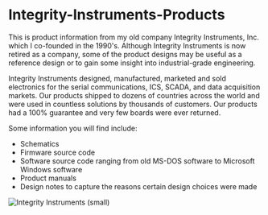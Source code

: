 # Integrity-Instruments-Products
This is product information from my old company Integrity Instruments, Inc. which I co-founded in the 1990's. Although Integrity Instruments is now retired as a company, some of the product designs may be useful as a reference design or to gain some insight into industrial-grade engineering.

Integrity Instruments designed, manufactured, marketed and sold electronics for the serial communications, ICS, SCADA, and data acquisition markets. Our products shipped to dozens of countries across the world and were used in countless solutions by thousands of customers. Our products had a 100% guarantee and very few boards were ever returned.

Some information you will find include:
- Schematics
- Firmware source code
- Software source code ranging from old MS-DOS software to Microsoft Windows software
- Product manuals
- Design notes to capture the reasons certain design choices were made

![Integrity Instruments (small)](https://user-images.githubusercontent.com/16089554/156586284-04dc350c-f0f1-4b80-b41b-2571d90f10a4.png)

